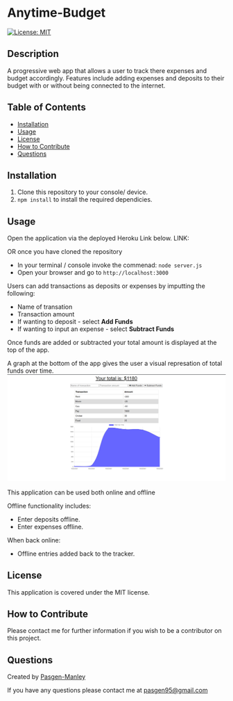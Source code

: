 # Anytime-Budget
[![License: MIT](https://img.shields.io/badge/License-MIT-yellow.svg)](https://opensource.org/licenses/MIT)

## Description
A progressive web app that allows a user to track there expenses and budget accordingly. Features include adding expenses and deposits to their budget with or without being connected to the internet. 

## Table of Contents
  * [Installation](#installation)
  * [Usage](#usage)
  * [License](#license)
  * [How to Contribute](#how-to-contribute)
  * [Questions](#questions)

## Installation
1. Clone this repository to your console/ device.
2. `npm install` to install the required dependicies.

## Usage
Open the application via the deployed Heroku Link below.
LINK:

OR once you have cloned the repository
  * In your terminal / console invoke the commenad:
    `node server.js`
  * Open your browser and go to
    `http://localhost:3000`
  
Users can add transactions as deposits or expenses by imputting the following:
  * Name of transation
  * Transaction amount
  * If wanting to deposit - select **Add Funds**
  * If wanting to input an expense - select **Subtract Funds**

Once funds are added or subtracted your total amount is displayed at the top of the app.

A graph at the bottom of the app gives the user a visual represation of total funds over time.
![Budget Screenshot](public/assets/images/budget1.png)

This application can be used both online and offline

Offline functionality includes:
  * Enter deposits offline.
  * Enter expenses offline.

When back online:
 * Offline entries added back to the tracker.

## License
This application is covered under the MIT license.

## How to Contribute
Please contact me for further information if you wish to be a contributor on this project.

## Questions
Created by [Pasgen-Manley](https://github.com/Pasgen-Manley)

If you have any questions please contact me at [pasgen95@gmail.com](pasgen95@gmail.com)